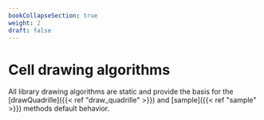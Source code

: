 ```yaml
---
bookCollapseSection: true
weight: 2
draft: false
---
```


# Cell drawing algorithms

All library drawing algorithms are static and provide the basis for the [drawQuadrille]({{< ref "draw_quadrille" >}}) and [sample]({{< ref "sample" >}}) methods default behavior.
